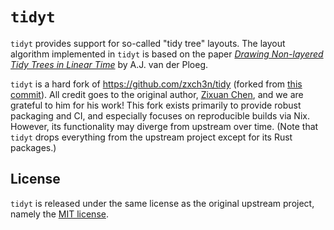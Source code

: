 # `tidyt`

`tidyt` provides support for so-called "tidy tree" layouts. The layout algorithm implemented in `tidyt` is based on the paper [*Drawing Non-layered Tidy Trees in Linear Time*](https://core.ac.uk/download/pdf/301654972.pdf) by A.J. van der Ploeg.

`tidyt` is a hard fork of https://github.com/zxch3n/tidy (forked from [this commit](https://github.com/zxch3n/tidy/commit/54382fae3a9e85ac8329fa89d5a83632f20c2cde)). All credit goes to the original author, [Zixuan Chen](https://github.com/zxch3n), and we are grateful to him for his work! This fork exists primarily to provide robust packaging and CI, and especially focuses on reproducible builds via Nix. However, its functionality may diverge from upstream over time. (Note that `tidyt` drops everything from the upstream project except for its Rust packages.)

## License

`tidyt` is released under the same license as the original upstream project, namely the [MIT license](https://opensource.org/license/mit).
